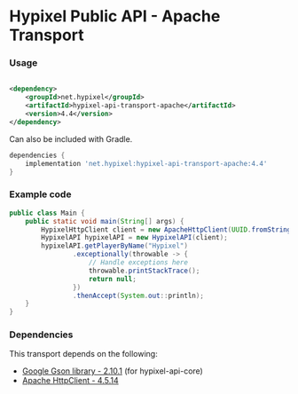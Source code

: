 Hypixel Public API - Apache Transport
======

### Usage

```xml

<dependency>
    <groupId>net.hypixel</groupId>
    <artifactId>hypixel-api-transport-apache</artifactId>
    <version>4.4</version>
</dependency>
```

Can also be included with Gradle.

```gradle
dependencies {
    implementation 'net.hypixel:hypixel-api-transport-apache:4.4'
}
```

### Example code

```java
public class Main {
    public static void main(String[] args) {
        HypixelHttpClient client = new ApacheHttpClient(UUID.fromString("your-api-key-here"));
        HypixelAPI hypixelAPI = new HypixelAPI(client);
        hypixelAPI.getPlayerByName("Hypixel")
                .exceptionally(throwable -> {
                    // Handle exceptions here
                    throwable.printStackTrace();
                    return null;
                })
                .thenAccept(System.out::println);
    }
}
```

### Dependencies

This transport depends on the following:

* [Google Gson library - 2.10.1](https://mvnrepository.com/artifact/com.google.code.gson/gson) (for hypixel-api-core)
* [Apache HttpClient - 4.5.14](https://mvnrepository.com/artifact/org.apache.httpcomponents/httpclient)